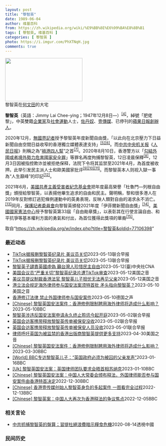```yaml
---
layout: post
title: "黎智英"
date: 1989-06-04
author: 维基百科
from: https://zh.wikipedia.org/wiki/%E9%BB%8E%E6%99%BA%E8%8B%B1
tags: [ 黎智英, 维基百科 ]
categories: [ 黎智英 ]
photo: https://i.imgur.com/PhXTNqH.jpg
comments: true
---
```

<div class="mw-parser-output"><div id="noteTA-97071178" class="noteTA"><div class="noteTA-group"><div data-noteta-group-source="module" data-noteta-group="IT"></div></div><div class="noteTA-local"><div data-noteta-code="zh:巧克力; zh-tw:巧克力; zh-hk:朱古力; zh-cn:巧克力;"></div><div data-noteta-code="zh-tw:黑道; zh-hk:黑社會; zh-cn:黑社会;"></div><div data-noteta-code="zh-tw:飯店; zh-hk:酒店; zh-cn:饭店;"></div><div data-noteta-code="zh-tw:伍佛維茲; zh-hk:沃夫維茲 ;zh-cn:沃尔福威茨;"></div></div></div>

<div class="thumb tright"><div class="thumbinner" style="width:252px;"><a href="/wiki/File:Jimmy_Lai_Chee-ying_home_in_Ho_Man_Tin_20200418.png" class="image"><img src="//upload.wikimedia.org/wikipedia/commons/thumb/9/9f/Jimmy_Lai_Chee-ying_home_in_Ho_Man_Tin_20200418.png/250px-Jimmy_Lai_Chee-ying_home_in_Ho_Man_Tin_20200418.png" decoding="async" width="250" height="140" class="thumbimage" srcset="//upload.wikimedia.org/wikipedia/commons/thumb/9/9f/Jimmy_Lai_Chee-ying_home_in_Ho_Man_Tin_20200418.png/375px-Jimmy_Lai_Chee-ying_home_in_Ho_Man_Tin_20200418.png 1.5x, //upload.wikimedia.org/wikipedia/commons/thumb/9/9f/Jimmy_Lai_Chee-ying_home_in_Ho_Man_Tin_20200418.png/500px-Jimmy_Lai_Chee-ying_home_in_Ho_Man_Tin_20200418.png 2x" data-file-width="861" data-file-height="481"></a>  <div class="thumbcaption"><div class="magnify"><a href="/wiki/File:Jimmy_Lai_Chee-ying_home_in_Ho_Man_Tin_20200418.png" class="internal" title="放大"></a></div>黎智英在<a href="/wiki/%E4%BD%95%E6%96%87%E7%94%B0" title="何文田">何文田</a>的大宅</div></div></div>
<p><b>黎智英</b>（英語：<span lang="en">Jimmy Lai Chee-ying</span>；1947年12月8日<span class="useeditintro" title="Template:BLP editintro">—</span>）<sup id="cite_ref-7" class="reference"><a href="#cite_note-7">[4]</a></sup>，綽號「肥佬黎」，中英雙籍<a href="/wiki/%E4%BC%81%E4%B8%9A%E5%AE%B6" title="企业家">企業家</a>及<a href="/wiki/%E7%A4%BE%E6%9C%83%E9%81%8B%E5%8B%95" title="社會運動">社會運動</a>人士，<a href="/wiki/%E4%BD%90%E4%B8%B9%E5%A5%B4" title="佐丹奴">佐丹奴</a>、<a href="/wiki/%E5%A3%B9%E5%82%B3%E5%AA%92" title="壹傳媒">壹傳媒</a>、已停刊的<a href="/wiki/%E8%98%8B%E6%9E%9C%E6%97%A5%E5%A0%B1_(%E9%A6%99%E6%B8%AF)" title="蘋果日報 (香港)">蘋果日報</a><a href="/wiki/%E5%89%B5%E8%BE%A6%E4%BA%BA" class="mw-redirect" title="創辦人">創辦人</a>。
</p><p>2020年12月，<a href="/wiki/%E7%84%A1%E5%9C%8B%E7%95%8C%E8%A8%98%E8%80%85" class="mw-redirect" title="無國界記者">無國界記者</a>授予黎智英年度新聞自由獎，「以此向在北京壓力下日益新聞自由空間日益收窄的香港獨立媒體表達支持」<sup id="cite_ref-8" class="reference"><a href="#cite_note-8">[5]</a></sup><sup id="cite_ref-9" class="reference"><a href="#cite_note-9">[6]</a></sup>。而<a href="/wiki/%E4%B8%AD%E5%85%B1%E4%B8%AD%E5%A4%AE%E6%9C%BA%E5%85%B3%E6%8A%A5" title="中共中央机关报">中共中央机关报</a>《<a href="/wiki/%E4%BA%BA%E6%B0%91%E6%97%A5%E6%8A%A5" title="人民日报">人民日报</a>》則稱之為“<a href="/wiki/%E7%A5%B8%E6%B8%AF%E5%9B%9B%E4%BA%BA%E5%B8%AE" title="祸港四人帮">禍港四人幫</a>”之首<sup id="cite_ref-王平2019_10-0" class="reference"><a href="#cite_note-王平2019-10">[7]</a></sup>。2020年8月10日，香港警方以「<a href="/wiki/%E4%B8%AD%E8%8F%AF%E4%BA%BA%E6%B0%91%E5%85%B1%E5%92%8C%E5%9C%8B%E9%A6%99%E6%B8%AF%E7%89%B9%E5%88%A5%E8%A1%8C%E6%94%BF%E5%8D%80%E7%B6%AD%E8%AD%B7%E5%9C%8B%E5%AE%B6%E5%AE%89%E5%85%A8%E6%B3%95" title="中華人民共和國香港特別行政區維護國家安全法">勾結外國或者境外勢力危害國家安全罪</a>」等罪名再度拘捕黎智英，12日凌晨保釋<sup id="cite_ref-auto_11-0" class="reference"><a href="#cite_note-auto-11">[8]</a></sup>，12月3日因被指控欺诈並被拒绝保释，法院下令将其监禁至2021年4月，為首度被收押。此举引发民主派人士和歐美國家批评<sup id="cite_ref-12" class="reference"><a href="#cite_note-12">[9]</a></sup><sup id="cite_ref-13" class="reference"><a href="#cite_note-13">[10]</a></sup><sup id="cite_ref-over100_14-0" class="reference"><a href="#cite_note-over100-14">[11]</a></sup>。而黎智英本人则视入獄一事為“人生巔峰”的印記<sup id="cite_ref-15" class="reference"><a href="#cite_note-15">[12]</a></sup>。
</p><p>2021年6月，<a href="/wiki/%E5%85%B1%E7%94%A2%E4%B8%BB%E7%BE%A9%E5%8F%97%E9%9B%A3%E8%80%85%E7%B4%80%E5%BF%B5%E5%9F%BA%E9%87%91%E6%9C%83" title="共產主義受難者紀念基金會">美國共產主義受害者紀念基金會</a>把年度最高榮譽「杜魯門—列根自由獎」頒授給黎智英，以表揚他畢生追求的自由和民主。聲明稱，黎和很多港人在2019年反對修訂逃犯條例運動中的英勇表現，反映人類對自由的渴求永不消亡。<sup id="cite_ref-16" class="reference"><a href="#cite_note-16">[13]</a></sup>同月，<a href="/wiki/%E4%BF%9D%E8%AD%B7%E8%A8%98%E8%80%85%E5%A7%94%E5%93%A1%E6%9C%83" title="保護記者委員會">保護記者委員會</a>向黎智英頒發2021年度「伊菲爾新聞自由獎」<sup id="cite_ref-17" class="reference"><a href="#cite_note-17">[14]</a></sup>。<a href="/wiki/%E5%9C%8B%E5%AE%B6%E6%86%B2%E6%B3%95%E4%B8%AD%E5%BF%83" title="國家憲法中心">美國國家憲法中心</a>授予黎智英第33屆「自由勛章獎」，以表彰其在行使言論自由、和平抗爭等基本權利方面的勇氣和付出，為首位獲得此獎項的華裔<sup id="cite_ref-18" class="reference"><a href="#cite_note-18">[15]</a></sup>。
</p>
</div><!--esi <esi:include src="/esitest-fa8a495983347898/content" /> --><noscript><img src="//zh.wikipedia.org/wiki/Special:CentralAutoLogin/start?type=1x1" alt="" title="" width="1" height="1" style="border: none; position: absolute;"></noscript>
<div class="printfooter" data-nosnippet="">取自“<a dir="ltr" href="https://zh.wikipedia.org/w/index.php?title=黎智英&amp;oldid=77106398">https://zh.wikipedia.org/w/index.php?title=黎智英&amp;oldid=77106398</a>”</div><div id="recent-news"><h3>最近动态</h3><ul><li><a href="https://nodebe4.github.io/waimei/2023-05-13/TikTok%E6%8D%AE%E6%8A%A5%E5%88%A0%E9%BB%8E%E6%99%BA%E8%8B%B1%E7%BA%AA%E5%BD%95%E7%89%87-%E7%BE%8E%E8%AE%AE%E5%91%98%E5%85%B3%E5%88%87" title="TikTok据报删黎智英纪录片 美议员关切—— TikTok据报删除了一个关于黎智英的纪录片，并冻结上传影片的帐号，引起美国国会议员关切。（路透社档案照） 短视频社交媒体平台、抖音海外版TikT...">TikTok据报删黎智英纪录片 美议员关切</a><time>2023-05-13</time><a class="tag">联合早报</a></li>
<li><a href="https://nodebe4.github.io/waimei/2023-05-13/TikTok%E6%8D%AE%E6%8A%A5%E5%88%A0%E9%BB%8E%E6%99%BA%E8%8B%B1%E7%BA%AA%E5%BD%95%E7%89%87-%E7%BE%8E%E8%AE%AE%E5%91%98%E5%85%B3%E5%88%87" title="TikTok据报删黎智英纪录片 美议员关切—— 短视频社交媒体平台、抖音海外版TikTok据报删除了一个关于香港壹传媒创办人黎智英的纪录片，并冻结上传影片的帐号，引起美国国会议员的严重关切。 综...">TikTok据报删黎智英纪录片 美议员关切</a><time>2023-05-13</time><a class="tag">联合早报</a></li>
<li><a href="https://nodebe4.github.io/waimei/2023-05-12/%E9%BB%8E%E6%99%BA%E8%8B%B1%E5%AD%90%E8%AD%B4%E8%B2%AC%E8%8B%B1%E5%9C%8B%E8%99%9B%E5%81%BD-%E7%B1%B2%E5%8F%B0%E7%81%A3%E4%BA%BA%E7%8F%8D%E6%83%9C%E6%B0%91%E4%B8%BB%E8%87%AA%E7%94%B1" title="黎智英子譴責英國虛偽 籲台灣人珍惜民主自由—— （中央社新加坡／華盛頓12日綜合外電報導）香港壹傳媒創辦人黎智英么子黎崇恩譴責英國「虛偽」，因英國沒有充分譴責香港對異議人士的鎮壓。現居台灣的黎崇...">黎智英子譴責英國虛偽 籲台灣人珍惜民主自由</a><time>2023-05-12</time><a class="tag">(臺)中央社CNA</a></li>
<li><a href="https://nodebe4.github.io/waimei/2023-05-12/%E7%BE%8E%E5%9B%BD%E4%BC%9A%E8%AE%AE%E5%91%98-%E4%B8%A5%E9%87%8D%E5%85%B3%E5%88%87-%E9%BB%8E%E6%99%BA%E8%8B%B1%E7%BA%AA%E5%BD%95%E7%89%87%E9%81%ADTikTok%E5%AE%A1%E6%9F%A5" title="美国会议员“严重关切”黎智英纪录片遭TikTok审查—— Fri, 12 May 2023 08:14:16 GMT 香港壹传媒创始人黎智英抵达西九龙警局。（2020年10月15日） 短视频社交...">美国会议员“严重关切”黎智英纪录片遭TikTok审查</a><time>2023-05-12</time><a class="tag">美国之音</a></li>
<li><a href="https://nodebe4.github.io/waimei/2023-05-12/%E7%BE%8E%E8%AE%AE%E5%91%98%E6%8F%90%E8%AE%AE%E5%88%B6%E8%A3%81%E9%A6%99%E6%B8%AF%E6%B3%95%E5%AE%98-%E9%BB%8E%E6%99%BA%E8%8B%B1%E5%84%BF%E5%AD%90%E6%8B%85%E5%BF%A7%E6%97%A0%E6%B3%95%E5%86%8D%E8%A7%81%E7%88%B6%E4%BA%B2" title="美议员提议制裁香港法官 黎智英儿子担忧无法再见父亲—— Fri, 12 May 2023 07:39:20 GMT 黎智英2021年2月9日乘囚车抵达香港终审法院（路透社） 香港壹传媒集团创办人...">美议员提议制裁香港法官 黎智英儿子担忧无法再见父亲</a><time>2023-05-12</time><a class="tag">美国之音</a></li>
<li><a href="https://nodebe4.github.io/waimei/2023-05-10/%E6%B8%AF%E7%AB%8B%E6%B3%95%E4%BC%9A%E8%A7%84%E5%AE%9A%E6%B5%B7%E5%A4%96%E5%BE%8B%E5%B8%88%E5%8F%82%E4%B8%8E%E5%9B%BD%E5%AE%89%E6%B3%95%E6%A1%88%E9%A1%BB%E7%89%B9%E9%A6%96%E6%89%B9-%E7%9F%9B%E5%A4%B4%E6%8C%87%E5%90%91%E9%BB%8E%E6%99%BA%E8%8B%B1" title="港立法会规定海外律师参与国安法案须特首批 矛头指向黎智英？—— Wed, 10 May 2023 14:51:04 GMT 2020年2月28日早上壹传媒创办人黎智英(中)被香港警方拘捕并带往警...">港立法会规定海外律师参与国安法案须特首批 矛头指向黎智英？</a><time>2023-05-10</time><a class="tag">美国之音</a></li>
<li><a href="https://nodebe4.github.io/waimei/2023-05-10/%E9%A6%99%E6%B8%AF%E4%BF%AE%E8%AE%A2%E6%B3%95%E5%BE%8B-%E7%A6%81%E6%AD%A2%E5%A4%96%E5%9B%BD%E5%BE%8B%E5%B8%88%E5%8F%82%E4%B8%8E%E5%9B%BD%E5%AE%89%E6%A1%88%E4%BB%B6" title="香港修订法律 禁止外国律师参与国安案件—— 2023-05-10T14:20:58.221Z 此次法律修订源于香港高等法院早前批准黎智英聘请英国御用大律师欧文（Tim Owen）为其涉及的《港区...">香港修订法律 禁止外国律师参与国安案件</a><time>2023-05-10</time><a class="tag">德国之声</a></li>
<li><a href="https://nodebe4.github.io/waimei/2023-05-10/Chinese-%E9%BB%8E%E6%99%BA%E8%8B%B1%E5%9B%BD%E5%AE%89%E6%B3%95%E6%A1%88%E4%BB%B6-%E9%A6%99%E6%B8%AF%E4%BF%AE%E4%BE%8B%E9%99%90%E5%88%B6%E8%81%98%E7%94%A8%E6%B5%B7%E5%A4%96%E5%BE%8B%E5%B8%88%E5%B0%86%E9%80%A0%E6%88%90%E4%BB%80%E4%B9%88%E5%BD%B1%E5%93%8D" title="[Chinese] 黎智英国安法案件：香港修例限制聘用海外律师将造成什么影响？—— 黎智英国安法案件：香港修例限制聘用海外律师将造成什么影响？ 2023年3月31日 最近更新： 54 分钟前 图...">[Chinese] 黎智英国安法案件：香港修例限制聘用海外律师将造成什么影响？</a><time>2023-05-10</time><a class="tag">BBC</a></li>
<li><a href="https://nodebe4.github.io/waimei/2023-05-02/%E9%BB%8E%E6%99%BA%E8%8B%B1%E6%B6%89%E8%BF%9D%E5%8F%8D%E5%9B%BD%E5%AE%89%E6%B3%95%E6%A1%88%E7%94%B3%E8%AF%B7%E6%B0%B8%E4%B9%85%E7%BB%88%E6%AD%A2%E8%81%86%E8%AE%AF%E4%BB%8A%E8%B5%B7%E5%BC%80%E5%BA%AD" title="黎智英涉违反国安法案申请永久终止聆讯今起开庭—— 香港壹传媒集团创办人黎智英涉违反《香港国安法》案申请永久终止聆讯，星期二（5月2日）开庭聆讯。 据香港《星岛日报》报道，黎智英涉串谋勾结外国势力...">黎智英涉违反国安法案申请永久终止聆讯今起开庭</a><time>2023-05-02</time><a class="tag">联合早报</a></li>
<li><a href="https://nodebe4.github.io/waimei/2023-05-02/%E8%8B%B1%E5%9B%BD%E4%BC%9A%E8%AE%BF%E5%AE%A2%E6%90%BA%E5%B8%A6%E9%87%8A%E6%94%BE%E9%BB%8E%E6%99%BA%E8%8B%B1%E4%BC%A0%E5%8D%95%E8%A2%AB%E4%BF%9D%E5%AE%89%E6%B2%A1%E6%94%B6" title="英国会访客携带释放黎智英传单被保安没收—— 英国国会保安人员上星期一（4月24日）在一场活动上，没收访客携带的涉港报告和传单。 据英国《卫报》5月1日报道，保安人员强迫出席跨党派国会小组会议的人...">英国会访客携带释放黎智英传单被保安没收</a><time>2023-05-02</time><a class="tag">联合早报</a></li>
<li><a href="https://nodebe4.github.io/waimei/2023-05-01/%E8%8B%B1%E5%9B%BD%E4%BC%9A%E8%AE%BF%E5%AE%A2%E6%90%BA%E5%B8%A6%E9%87%8A%E6%94%BE%E9%BB%8E%E6%99%BA%E8%8B%B1%E4%BC%A0%E5%8D%95%E8%A2%AB%E4%BF%9D%E5%AE%89%E4%BA%BA%E5%91%98%E6%B2%A1%E6%94%B6" title="英国会访客携带释放黎智英传单被保安人员没收—— 英国国会保安人员上星期一（4月24日）在一场活动上，没收访客携带的涉港报告和传单。 据英国《卫报》5月1日报道，保安人员强迫出席跨党派国会小组会议...">英国会访客携带释放黎智英传单被保安人员没收</a><time>2023-05-01</time><a class="tag">联合早报</a></li>
<li><a href="https://nodebe4.github.io/waimei/2023-04-30/%E5%BE%8B%E5%B8%88%E5%91%BC%E5%90%81%E8%8B%B1%E5%9B%BD%E4%B8%BA%E8%A2%AB%E7%9B%91%E7%A6%81%E7%9A%84%E9%A6%99%E6%B8%AF%E5%87%BA%E7%89%88%E5%95%86%E9%BB%8E%E6%99%BA%E8%8B%B1%E6%8F%90%E4%BE%9B%E6%9B%B4%E5%A4%9A%E6%94%AF%E6%8C%81" title="律师呼吁英国为被监禁的香港出版商黎智英提供更多支持—— Sun, 30 Apr 2023 23:40:59 GMT 资料照片：香港壹传媒创始人黎智英抵达西九龙警局。（2020年10月15日） 被...">律师呼吁英国为被监禁的香港出版商黎智英提供更多支持</a><time>2023-04-30</time><a class="tag">美国之音</a></li>
<li><a href="https://nodebe4.github.io/waimei/2023-03-30/Chinese-%E9%BB%8E%E6%99%BA%E8%8B%B1%E5%9B%BD%E5%AE%89%E6%B3%95%E6%A1%88%E4%BB%B6-%E9%A6%99%E6%B8%AF%E4%BF%AE%E4%BE%8B%E9%99%90%E5%88%B6%E8%81%98%E7%94%A8%E6%B5%B7%E5%A4%96%E5%BE%8B%E5%B8%88%E5%B0%86%E9%80%A0%E6%88%90%E4%BB%80%E4%B9%88%E5%BD%B1%E5%93%8D" title="[Chinese] 黎智英国安法案件：香港修例限制聘用海外律师将造成什么影响？—— 黎智英国安法案件：香港修例限制聘用海外律师将造成什么影响？ 2023年3月31日 图像来源，Reuters 图...">[Chinese] 黎智英国安法案件：香港修例限制聘用海外律师将造成什么影响？</a><time>2023-03-30</time><a class="tag">BBC</a></li>
<li><a href="https://nodebe4.github.io/waimei/2023-01-16/World-BBC%E4%B8%93%E8%AE%BF%E9%BB%8E%E6%99%BA%E8%8B%B1%E5%84%BF%E5%AD%90-%E8%8B%B1%E5%9B%BD%E6%94%BF%E5%BA%9C%E5%BF%85%E9%A1%BB%E4%B8%BA%E8%A2%AB%E5%9B%9A%E7%9A%84%E7%88%B6%E4%BA%B2%E5%8F%91%E5%A3%B0" title="[World] BBC专访黎智英儿子：“英国政府必须为被囚的父亲发声”—— BBC专访黎智英儿子：“英国政府必须为被囚的父亲发声” 你的器材不支持播放多媒体材料 BBC专访黎智英儿子：“英国政府...">[World] BBC专访黎智英儿子：“英国政府必须为被囚的父亲发声”</a><time>2023-01-16</time><a class="tag">BBC</a></li>
<li><a href="https://nodebe4.github.io/waimei/2023-01-10/Uk-%E9%BB%8E%E6%99%BA%E8%8B%B1%E5%9B%BD%E5%AE%89%E6%B3%95%E6%A1%88-%E8%8B%B1%E5%9B%BD%E5%BE%8B%E5%B8%88%E5%9B%A2%E9%98%9F%E8%A6%81%E6%B1%82%E4%BC%9A%E6%99%A4%E9%A6%96%E7%9B%B8%E8%8B%8F%E7%BA%B3%E5%85%8B" title="[Uk] 黎智英国安法案：英国律师团队要求会晤首相苏纳克—— 黎智英国安法案：英国律师团队要求会晤首相苏纳克 丹尼（Danny Vincent） BBC记者　香港报道 2023年1月10日 图像...">[Uk] 黎智英国安法案：英国律师团队要求会晤首相苏纳克</a><time>2023-01-10</time><a class="tag">BBC</a></li>
<li><a href="https://nodebe4.github.io/waimei/2022-12-30/Chinese-%E9%BB%8E%E6%99%BA%E8%8B%B1%E5%9B%BD%E5%AE%89%E6%B3%95%E6%A1%88-%E4%B8%AD%E5%9B%BD%E4%BA%BA%E5%A4%A7%E5%B8%B8%E5%A7%94%E4%BC%9A%E9%A2%81%E5%B8%83%E9%87%8A%E6%B3%95-%E5%A4%96%E5%9B%BD%E5%BE%8B%E5%B8%88%E8%83%BD%E5%90%A6%E5%8F%82%E4%B8%8E%E5%9B%BD%E5%AE%89%E6%A1%88%E4%BB%B6%E7%94%B1%E9%A6%99%E6%B8%AF%E7%89%B9%E9%A6%96%E5%86%B3%E5%AE%9A" title="[Chinese] 黎智英国安法案：中国人大常委会颁布释法，外国律师能否参与国安案件由香港特首决定—— 黎智英国安法案：中国人大常委会颁布释法，外国律师能否参与国安案件由香港特首决定 2022年...">[Chinese] 黎智英国安法案：中国人大常委会颁布释法，外国律师能否参与国安案件由香港特首决定</a><time>2022-12-30</time><a class="tag">BBC</a></li>
<li><a href="https://nodebe4.github.io/waimei/2022-12-13/Chinese-%E9%A6%99%E6%B8%AF%E5%A3%B9%E4%BC%A0%E5%AA%92%E5%88%9B%E5%A7%8B%E4%BA%BA%E9%BB%8E%E6%99%BA%E8%8B%B1%E8%BA%AB%E8%B4%9F%E7%9A%84%E5%A4%9A%E8%B5%B7%E6%A1%88%E4%BB%B6-%E4%B8%80%E5%9B%BE%E7%9C%8B%E5%AE%8C%E5%85%A8%E8%BF%87%E7%A8%8B" title="[Chinese] 香港壹传媒创始人黎智英身负的多起案件 一图看完全过程—— 香港壹传媒创始人黎智英身负的多起案件 一图看完全过程 2022年12月10日 最近更新： 2022年12月13日 图...">[Chinese] 香港壹传媒创始人黎智英身负的多起案件 一图看完全过程</a><time>2022-12-13</time><a class="tag">BBC</a></li>
<li><a href="https://nodebe4.github.io/waimei/2022-12-05/Chinese-%E9%BB%8E%E6%99%BA%E8%8B%B1%E6%A1%88-%E4%B8%AD%E5%9B%BD%E4%BA%BA%E5%A4%A7%E5%86%8D%E6%AC%A1%E4%B8%BA%E9%A6%99%E6%B8%AF%E9%87%8A%E6%B3%95%E7%9A%84%E4%BA%89%E8%AE%AE%E7%84%A6%E7%82%B9" title="[Chinese] 黎智英案：中国人大再次为香港释法的争议焦点—— 黎智英案：中国人大再次为香港释法的争议焦点 2022年12月6日 图像来源，EPA 图像加注文字， 黎智英自2020年底起被收...">[Chinese] 黎智英案：中国人大再次为香港释法的争议焦点</a><time>2022-12-05</time><a class="tag">BBC</a></li>
</ul></div><div id="open-opinion"><h3>相关言论</h3><ul><li><a href="https://nodebe4.github.io/opinion/2020-08-14/%E4%B8%AD%E5%85%B1%E6%8A%93%E6%8D%95%E9%BB%8E%E6%99%BA%E8%8B%B1%E7%9A%84%E7%9B%A4%E7%AE%97-%E7%BF%92%E6%8F%90%E6%9D%9C%E7%B5%95%E6%B5%AA%E8%B2%BB%E6%9A%97%E7%A4%BA%E7%B3%A7%E9%A3%9F%E5%8D%B1%E6%A9%9F/" title="透視中國">中共抓捕黎智英的盤算；習提杜絕浪費暗示糧食危機</a><time>2020-08-14</time><a class="tag">透視中國</a></li>
</ul></div><div id="mjls-record"><h3>民间历史</h3><ul></ul></div>